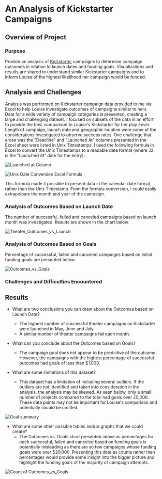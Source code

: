 # An Analysis of Kickstarter Campaigns

## Overview of Project


### Purpose
Provide an analysis of [Kickstarter](www.kickstarter.com) campaigns to determine campaign outcomes in relation to launch dates and funding goals. Visualizations and results are shared to understand similar Kickstarter campaigns and to inform Louise of the highest likelihood her campaign would be funded.

## Analysis and Challenges
Analysis was performed on Kickstarter campaign data provided to me via Excel to help Louise investigate outcomes of campaigns similar to hers. Data for a wide variety of campaign categories is presented, creating a large and challenging dataset. I focused on subsets of the data in an effort to provide the best comparison to Louise's Kickstarter for her play *Fever*. Length of campaign, launch date and geographic location were some of the considerations investigated to observe success rates. One challenge that arose was the "Deadline" and "Launched At" columns presented in the Excel sheet were listed in Unix Timestamps. I used the following formula in Excel to convert the Unix Timestamps to a readable date format (where J2 is the "Launched At" date for the entry): 

![Launched at Column](https://user-images.githubusercontent.com/95710184/147415591-0d3ae459-3f74-495d-b92a-aa331f3c8801.png)

![Unix Date Conversion Excel Formula](https://user-images.githubusercontent.com/95710184/147415413-4f803f7d-a042-412e-810d-74515e421d38.png)

This formula made it possible to present data in the calendar date format, rather than the Unix Timestamp. From the formula conversion, I could easily extrapoloate the month and year of the campaign.

### Analysis of Outcomes Based on Launch Date
The number of successful, failed and canceled campaigns based on launch month was investigated. Results are shown in the chart below:

![Theater_Outcomes_vs_Launch](https://user-images.githubusercontent.com/95710184/147135311-ab3633ac-2ed7-4ea4-aa40-880a03d42748.png)

### Analysis of Outcomes Based on Goals
Percentage of successful, failed and canceled campaigns based on initial funding goals are presented below:

![Outcomes_vs_Goals](https://user-images.githubusercontent.com/95710184/147135320-cb6f4bd1-32ac-4cac-bd07-4b63993a5217.png)

### Challenges and Difficulties Encountered

## Results

- What are two conclusions you can draw about the Outcomes based on Launch Date? 
     - The highest number of successful theater campaigns on Kickstarter were launched in May, June and July.
     - A similar number of theater campaigns fail each month.

- What can you conclude about the Outcomes based on Goals? 
     - The campaign goal does not appear to be predictive of the outcome. However, the campaigns with the highest percentage of successful outcomes had goals of less than $1,000. 

- What are some limitations of this dataset?
     - This dataset has a limitation of including several outliers. If the outliers are not identified and taken into consideration in the analysis, the analysis may be skewed. As seen below, only a small number of projects compared to the total had goals over 20,000. These data points may not be important for Louise's comparison and potentially should be omitted.

![Goal summary](https://user-images.githubusercontent.com/95710184/147415391-aa67c5b0-a250-4cbd-82ca-28a90a6d228b.png)

- What are some other possible tables and/or graphs that we could create?
     - The Outcomes vs. Goals chart presented above as percentages for each successful, failed and canceled based on funding goals is potentially misleading as there are so few campaigns whose funding goals were over $20,000. Presenting this data as counts rather than percentages would provide some insight into the bigger picture and highlight the funding goals of the majority of campaign attempts. 

![Count of Outcomes_vs_Goals](https://user-images.githubusercontent.com/95710184/147415702-60751e0c-9fc1-4dea-b7cf-21f98c16b168.png)


